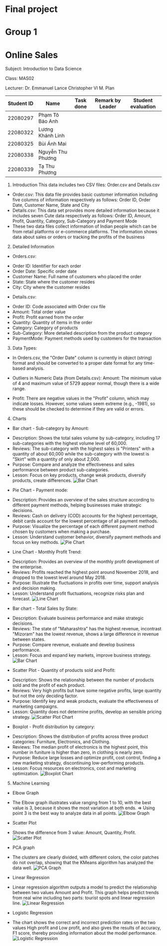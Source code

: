 # Final project 
# Group 1 
# Online Sales
Subject: Introduction to Data Science

Class: MAS02

Lecturer: Dr. Emmanuel Lance Christopher VI M. Plan


| Student ID  | Name              | Task done      | Remark by Leader | Student evaluation |
|-------------|--------------     | -------------  | ---------------- | ------------------ |
| 22080297    | Phạm Tô Bảo Anh   |                |                  |                    |
| 22080322    | Lương Khánh Linh  |                |                  |                    |
| 22080325    | Bùi Ánh Mai       |                |                  |                    |
| 22080338    | Nguyễn Thu Phương |                |                  |                    |
| 22080339    | Tạ Thu Phương     |                |                  |                    |

1. Introduction
This data includes two CSV files: Order.csv and Details.csv
- Order.csv: This data file provides basic customer information including five columns of information respectively as follows: Order ID, Order Date, Customer Name, State and City
- Details.csv: This data set provides more detailed information because it includes seven Cute data respectively as follows: Order ID, Amount, Profit, Quantity, Category, Sub-Category and Payment Mode
- These two data files collect information of Indian people which can be from retail platforms or e-commerce platforms. The information shows data about sales or orders or tracking the profits of the business
2. Detailed Information
   
- Orders.csv:
+ Order ID: Identifier for each order
+ Order Date: Specific order date
+ Customer Name: Full name of customers who placed the order
+ State: State where the customer resides
+ City: City where the customer resides
  
- Details.csv:
+ Order ID: Code associated with Order csv file
+ Amount: Total order value
+ Profit: Profit earned from the order
+ Quantity: Quantity of items in the order
+ Category: Category of products
+ Sub-Category: More detailed description from the product category
+ PaymentMode: Payment methods used by customers for the transaction

3. Data Types:
- In Orders.csv, the "Order Date" column is currently in object (string) format and should be converted 
to a proper date format for any time-based analysis.

- Outliers in Numeric Data (from Details.csv): Amount: The minimum value of 4 and maximum value of 5729 appear normal, though there is a wide range.

- Profit: There are negative values in the "Profit" column, which may indicate losses. However, some values seem extreme (e.g., -1981), so these should be checked to determine if they are valid or errors.

4. Charts
- Bar chart - Sub-category by Amount:
+ Description: Shows the total sales volume by sub-category, including 17 sub-categories with the highest volume level of 60,000.
+ Reviews: The sub-category with the highest sales is "Printers" with a quantity of about 60,000 while the sub-category with the lowest is "Skirt" with a quantity of only about 2,000.
+ Purpose: Compare and analyze the effectiveness and sales performance between product sub-categories.
+ Lesson: Focus on key products, change weak products, diversify products, create differences.
![Bar Chart](image/bar1.jpg)

- Pie Chart - Payment mode:
+ Description: Provides an overview of the sales structure according to different payment methods, helping businesses make strategic decisions.
+ Reviews: Cash on delivery (COD) accounts for the highest percentage, debit cards account for the lowest percentage of all payment methods.
+ Purpose: Visualize the percentage of each different payment method chosen by customers when making a purchase.
+ Lesson: Understand customer behavior, diversify payment methods and focus on key methods.
![Pie Chart](image/pie.jpg)

- Line Chart - Monthly Profit Trend:
+ Description: Provides an overview of the monthly profit development of the enterprise.
+ Reviews: Profits reached the highest point around November 2018, and dropped to the lowest level around May 2018.
+ Purpose: Illustrate the fluctuations in profits over time, support analysis and decision making.
+ Lesson: Understand profit fluctuations, recognize risks plan and forecast.
![Line Chart](image/line.jpg)

- Bar chart - Total Sales by State:
+ Description: Evaluate business performance and make strategic decisions.
+ Reviews: The state of "Maharashtra" has the highest revenue, incontrast "Mizoram" has the lowest revenue, shows a large difference in revenue between states.
+ Purpose: Compare revenue, evaluate and develop business performance.
+ Lesson: Focus and expand key markets, improve business strategy.
![Bar Chart](image/bar2.jpg)

- Scatter Plot - Quantity of products sold and Profit:
+ Description: Shows the relationship between the number of products sold and the profit of each product.
+ Reviews: Very high profits but have some negative profits, large quantity but not the only deciding factor.
+ Purpose: Identify key and weak products, evaluate the effectiveness of marketing campaigns.
+ Lesson: Quantity does not determine profits, develop an sensible pricing strategy.
![Scatter Plot Chart](image/scatterplot.jpg)

- Boxplot - Profit distribution by category:
+ Description: Shows the distribution of profits across three product categories: Furniture, Electronics, and Clothing.
+ Reviews: The median profit of electronics is the highest point, this number in funiture is higher than zero, in clothing is nearly zero.
+ Purpose: Reduce large losses and optimize profit, cost control, finding a new marketing strategy, discontinuing low-performing products.
+ Lesson: Focus resources on electronics, cost and marketing optimization.
![Boxplot Chart](image/boxplot.jpg)

5. Machine Learning
- Elbow Graph
+ The Elbow graph illustrates value ranging from 1 to 10, with the best value is 3, because it shows the most variation at both ends.
=> Using point 3 is the best way to analyze data in all points.
![Elbow Graph](image/elbow.jpg)
- Scatter Plot 
+ Shows the difference from 3 value: Amount, Quantity, Profit.
![Scatter Plot](image/Kmeans.jpg)
- PCA graph
+ The clusters are clearly divided, with different colors, the color patches do not overlap, showing that the KMeans algorithm has analyzed the data well.
![PCA Graph](image/pca.jpg)
- Linear Regression
+ Linear regression algorithm outputs a model to predict the relationship between two values ​​Amount and Profit. This graph helps predict trends from real wine including two parts: tourist spots and linear regression line.
![Linear Regression](image/linear.jpg)
- Logistic Regression
+ The chart shows the correct and incorrect prediction rates on the two values ​​High profit and Low profit, and also gives the results of accuracy, F1 score, thereby providing information about the model performance.
![Logistic Regression](image/logistic.jpg)
